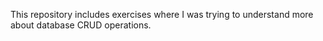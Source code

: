 This repository includes exercises where I was trying to understand more about database CRUD operations.
